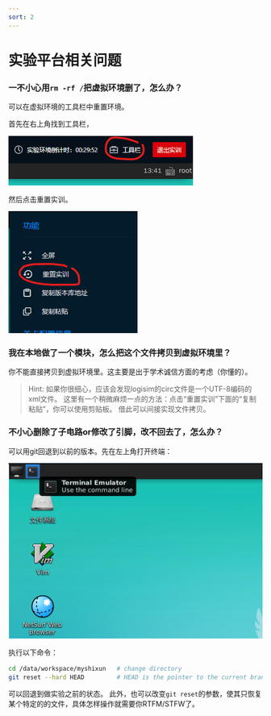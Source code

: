 ```yaml
---
sort: 2
---
```

# 实验平台相关问题

### 一不小心用`rm -rf /`把虚拟环境删了，怎么办？

可以在虚拟环境的工具栏中重置环境。

首先在右上角找到工具栏，

![工具栏](toolsbar.png "toolsbar")

然后点击重置实训。

![重置](reset.png "reset")

### 我在本地做了一个模块，怎么把这个文件拷贝到虚拟环境里？

你不能直接拷贝到虚拟环境里。这主要是出于学术诚信方面的考虑（你懂的）。

> Hint: 如果你很细心，应该会发现logisim的circ文件是一个UTF-8编码的xml文件。
这里有一个稍微麻烦一点的方法：点击“重置实训”下面的“复制粘贴”，你可以使用剪贴板。
借此可以间接实现文件拷贝。

### 不小心删除了子电路or修改了引脚，改不回去了，怎么办？

可以用git回退到以前的版本。先在左上角打开终端：

![终端](terminal.png "terminal")

执行以下命令：

```bash
cd /data/workspace/myshixun   # change directory
git reset --hard HEAD         # HEAD is the pointer to the current branch reference
```

可以回退到做实验之前的状态。
此外，也可以改变`git reset`的参数，使其只恢复某个特定的的文件，具体怎样操作就需要你RTFM/STFW了。